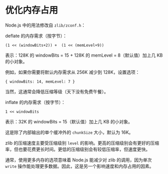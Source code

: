 # 优化内存占用

Node.js 中的用法修改自 `zlib/zconf.h`：

deflate 的内存需求（按字节）：

```
(1 << (windowBits+2)) +  (1 << (memLevel+9))
```

表示：128K 的 windowBits = 15 + 128K 的 memLevel = 8（默认值）加上几 KB 的小对象。

例如，如果你需要将默认内存需求从 256K 减少到 128K，设置选项：

```
{ windowBits: 14, memLevel: 7 }
```

当然，这通常会降低压缩等级（天下没有免费午餐）。

inflate 的内存需求（按字节）：

```
1 << windowBits
```

表示：32K 的 windowBits = 15（默认值）加上几 KB 的小对象。

这是除了内部输出的单个缓冲外的 `chunkSize` 大小，默认为 16K。

zlib 的压缩速度主要受压缩级别 `level` 的影响。更高的压缩级别会有更好的压缩率，但也要花费更长时间。更低的压缩级别会有较低压缩率，但速度更快。

通常，使用更多内存的选项意味着 Node.js 能减少对 zlib 的调用，因为单次 `write` 操作能处理更多数据。因此，这是另一个影响速度和内存占用的因素。